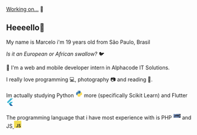 <u>Working on...</u> 🚧

<h2><b>Heeeello</b>👋</h2>

My name is Marcelo i'm 19 years old from São Paulo, Brasil

<i>Is it an European or African swallow?</i> 🐦

🔨 I'm a web and mobile developer intern in Alphacode IT Solutions.

I really love programming 💻, photography 📷 and reading 📖.

Im actually studying Python <img src="https://github.com/devicons/devicon/blob/master/icons/python/python-original.svg" width="20px" height="20px"> more (specifically Scikit Learn) and Flutter <img src="https://github.com/devicons/devicon/blob/master/icons/flutter/flutter-original.svg" width="20px" height="20px">

The programming language that i have most experience with is PHP <img src="https://github.com/devicons/devicon/blob/master/icons/php/php-original.svg" width="20px" height="20px"> and JS<a href="https://developer.mozilla.org/docs/Web/JavaScript"> <img src="https://github.com/devicons/devicon/blob/master/icons/javascript/javascript-original.svg" width="20px" height="20px"></a>